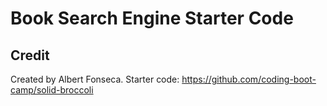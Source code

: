 # Book Search Engine Starter Code

## Credit

Created by Albert Fonseca. Starter code: https://github.com/coding-boot-camp/solid-broccoli
